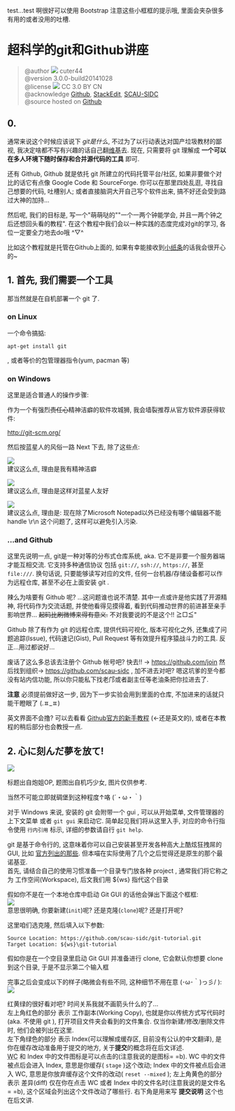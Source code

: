 
<div class="alert alert-info">
test...test 啊很好可以使用 Bootstrap   
注意这些小框框的提示哦, 里面会夹杂很多有用的或者没用的吐槽.
</div>

# 超科学的git和Github讲座

> @author ![](https://avatars0.githubusercontent.com/u/2285039?v=2&s=20) cuter44  
> @version 3.0.0-build20141028  
> @license ![](https://i.creativecommons.org/l/by/3.0/cn/80x15.png) CC 3.0 BY CN  
> @acknowledge [Github](https://github.com/), [StackEdit](https://stackedit.io/‎), [SCAU-SIDC](https://github.com/scau-sidc)  
> @source hosted on [Github](https://github.com/scau-sidc/git-tutorial/)    

## 0.

通常来说这个时候应该说下 _git是什么_, 不过为了以行动表达对国产垃圾教材的鄙视, 我决定啥都不写有兴趣的话自己翻[维基](http://zh.wikipedia.org/wiki/Git)去. 现在, 只需要将 git 理解成 **一个可以在多人环境下随时保存和合并源代码的工具** 即可.  

还有 Github, Github 就是依托 git 所建立的代码托管平台/社区, 如果非要做个对比的话它有点像 Google Code 和 SourceForge. 你可以在那里四处乱逛, 寻找自己想要的代码, 吐槽别人; 或者直接脑洞大开自己写个软件出来, 搞不好还会受到路过大神的加持...

然后呢, 我们的目标是, 写一个"萌萌哒的""一个一两个钟能学会, 并且一两个钟之后还想回头看的教程". 在这个教程中我们会以一种实践的态度完成对git的学习, 各位一定要全力地去do哦 ^▽^

<div class="alert alert-info">比如这个教程就是托管在Github上面的, 如果有幸能接收到<a href="https://github.com/scau-sidc/git-tutorial/issues">小纸条</a>的话我会很开心的~</div>

## 1. 首先, 我们需要一个工具

那当然就是在自机部署一个 git 了.  

### on Linux

一个命令搞掂:  

	apt-get install git

, 或者等价的包管理器指令(yum, pacman 等)

### on Windows
这里是适合普通人的操作步骤:  

作为一个有强烈<del>责任心</del>精神洁癖的软件攻城狮, 我会墙裂推荐从官方软件源获得软件:

http://git-scm.org/

然后按蓝星人的风俗一路 Next 下去, 除了这些点: 

![](./asset/setup-4.png)  
建议这么点, 理由是我有精神洁癖   

![](./asset/setup-6.png)  
建议这么点, 理由是这样对蓝星人友好  

![](./asset/setup-7.png)  
建议这么点, 理由是: 现在除了Microsoft Notepad以外已经没有哪个编辑器不能 handle \r\n 这个问题了, 这样可以避免引入污染.

### ...and Github
这里先说明一点, git是一种对等的分布式仓库系统, aka. 它不是非要一个服务器端才能互相交流. 它支持多种通信协议 包括 `git://`, `ssh://`, `https://`, 甚至`file:///`. 换句话说, 只要能够读写对应的文件, 任何一台机器/存储设备都可以作为远程仓库, 甚至不必在上面安装 git .

辣么为啥要有 Github 呢? ...这问题谁也说不清楚. 其中一点或许是他实践了开源精神, 将代码作为交流话题, 并使他看得见摸得着, 看到代码推动世界的前进甚至亲手影响世界... <del>起码比刷微博来得有意义.</del>
不对我要说的不是这个!! ≧□≦"

Github 除了有作为 git 的远程仓库, 提供代码可视化, 版本可视化之外, 还集成了问题追踪(Issue), 代码速记(Gist), Pull Request 等有效提升程序猿战斗力的工具. 反正...用过都说好...

废话了这么多总该去注册个 Github 帐号吧? 快去!! → https://github.com/join
然后找到组织→ https://github.com/scau-sidc , 加不进去对吧? 嗯这坑爹的至今都没有站内信功能, 所以你只能私下找老邝或者副主任等老油条把你拉进去了. 

<div class="alert alert-warning"><strong>注意</strong> 必须提前做好这一步, 因为下一步实验会用到里面的仓库, 不加进来的话就只能干瞪眼了 (.ㅍ_ㅍ)</div>

英文界面不会撸? 可以去看看 [Github官方的新手教程](https://help.github.com/categories/bootcamp/) (←还是英文的), 或者在本教程的稍后部分也会教授一点.

## 2. 心に刻んだ夢を放て!

![](./asset/72f5bfea-s.jpg)

<div class="alert alert-info">标题出自炮姐OP, 题图出自机巧少女, 图片仅供参考.</div>

当然不可能立即就碉堡到这种程度↑咯 (´・ω・｀)  

对于 Windows 来说, 安装的 git 会附带一个 gui , 可以从开始菜单, 文件管理器的上下文菜单 或者 `git gui` 来启动它. 简单起见我们将从这里入手, 对应的命令行指令使用 `行内引用` 标示, 详细的参数请自行 `git help`.

<div class="alert alert-success">git 是基于命令行的, 这意味着你可以自己安装甚至开发各种高大上酷炫狂拽屌的 GUI, 比如 <a href="http://git-scm.com/downloads/guis">官方列出的那些</a>. 但本喵在实际使用了几个之后觉得还是原生的那个最诺基亚. </div>

<div class="alert alert-info">首先, 请结合自己的使用习惯准备一个目录专门放各种 project , 通常我们将它称之为 工作空间(Workspace), 后文我们用 ${ws} 指代这个目录</div>

假如你不是在一个本地仓库中启动 Git GUI 的话他会弹出下面这个框框:  
![](./asset/main-1.png)  
意思很明确, 你要新建(`init`)呢? 还是克隆(`clone`)呢? 还是打开呢?

这里咱们选克隆, 然后填入以下参数:  

	Source Location: https://github.com/scau-sidc/git-tutorial.git  
	Target Location: ${ws}\git-tutorial

<div class="alert alert-info">假如你是在一个空目录里启动 Git GUI 并准备进行 clone, 它会默认你想要 clone 到这个目录, 于是不显示第二个输入框</div>

完事之后会变成以下的样子(略微会有些不同, 这种细节不用在意 (･ω･｀)っ彡/ ):  
![](./asset/main-3.png)  

红黄绿的很好看对吧? 时间关系我就不画箭头什么的了...  
<span class="bg-danger">左上角红色的部分</span> 表示 工作副本(Working Copy), 也就是你以传统方式写代码时(aka. 不使用 git ), 打开项目文件夹会看到的文件集合. 仅当你新建/修改/删除文件时, 他们会被列出在这里.  
<span class="bg-success">左下角绿色的部分</span> 表示 Index(可以理解成缓存区, 目前没有公认的中文翻译), 是你在缓存改动准备用于提交的地方, 关于<b>提交</b>的概念将在后文详述.  
<abbr title="Working Copy">WC</abbr> 和 Index 中的文件图标是可以点击的(注意我说的是图标= =b). WC 中的文件被点后会进入 Index, 意思是你缓存( `stage` )这个改动; Index 中的文件被点后会进入 WC, 意思是你放弃缓存这个文件的改动( `reset --mixed` ); 
<span class="bg-warning">左上角黄色的部分</span> 表示 差异(diff) 仅在你在点击 WC 或者 Index 中的文件名时(注意我说的是文件名= =b), 这个区域会列出这个文件改动了哪些行.
右下角是用来写 <b>提交说明</b> 这个也在后文讲.